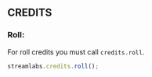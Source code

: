 ## CREDITS

### Roll:
For roll credits you must call `credits.roll`.

```js
streamlabs.credits.roll();
```